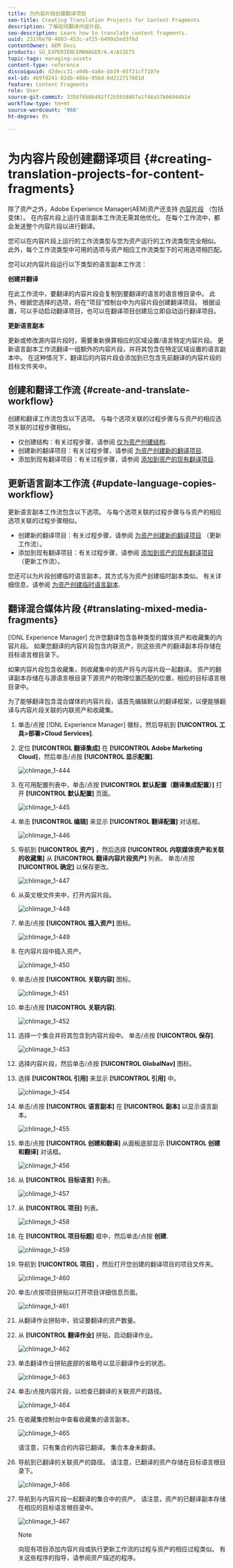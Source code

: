 ```yaml
---
title: 为内容片段创建翻译项目
seo-title: Creating Translation Projects for Content Fragments
description: 了解如何翻译内容片段。
seo-description: Learn how to translate content fragments.
uuid: 23176e70-4003-453c-af25-6499a5ed3f6d
contentOwner: AEM Docs
products: SG_EXPERIENCEMANAGER/6.4/ASSETS
topic-tags: managing-assets
content-type: reference
discoiquuid: d2decc31-a04b-4a8e-bb19-65f21cf7107e
exl-id: 4b9fd241-82db-466e-95bd-6d212717801d
feature: Content Fragments
role: User
source-git-commit: 3358f6b8b492ff2b5858867a1f48a57b06944b1e
workflow-type: tm+mt
source-wordcount: '968'
ht-degree: 0%

---
```


# 为内容片段创建翻译项目 {#creating-translation-projects-for-content-fragments}

除了资产之外，Adobe Experience Manager(AEM)资产还支持 [内容片段](content-fragments.md) （包括变体）。 在内容片段上运行语言副本工作流无需其他优化。 在每个工作流中，都会发送整个内容片段以进行翻译。

您可以在内容片段上运行的工作流类型与您为资产运行的工作流类型完全相似。 此外，每个工作流类型中可用的选项与资产相应工作流类型下的可用选项相匹配。

您可以对内容片段运行以下类型的语言副本工作流：

**创建并翻译**

在此工作流中，要翻译的内容片段会复制到要翻译的语言的语言根目录中。 此外，根据您选择的选项，将在“项目”控制台中为内容片段创建翻译项目。 根据设置，可以手动启动翻译项目，也可以在翻译项目创建后立即自动运行翻译项目。

**更新语言副本**

更新或修改源内容片段时，需要重新换算相应的区域设置/语言特定内容片段。 更新语言副本工作流翻译一组额外的内容片段，并将其包含在特定区域设置的语言副本中。 在这种情况下，翻译后的内容片段会添加到已包含先前翻译的内容片段的目标文件夹中。

## 创建和翻译工作流 {#create-and-translate-workflow}

创建和翻译工作流包含以下选项。 与每个选项关联的过程步骤与与资产的相应选项关联的过程步骤相似。

* 仅创建结构：有关过程步骤，请参阅 [仅为资产创建结构](translation-projects.md#create-structure-only).
* 创建新的翻译项目：有关过程步骤，请参阅 [为资产创建新的翻译项目](translation-projects.md#create-a-new-translation-project).
* 添加到现有翻译项目：有关过程步骤，请参阅 [添加到资产的现有翻译项目](translation-projects.md#add-to-existing-translation-project).

## 更新语言副本工作流 {#update-language-copies-workflow}

更新语言副本工作流包含以下选项。 与每个选项关联的过程步骤与与资产的相应选项关联的过程步骤相似。

* 创建新的翻译项目：有关过程步骤，请参阅 [为资产创建新的翻译项目](translation-projects.md#create-a-new-translation-project) （更新工作流）。
* 添加到现有翻译项目：有关过程步骤，请参阅 [添加到资产的现有翻译项目](translation-projects.md#add-to-existing-translation-project) （更新工作流）。

您还可以为片段创建临时语言副本，其方式与为资产创建临时副本类似。 有关详细信息，请参阅 [为资产创建临时语言副本](translation-projects.md#creating-temporary-language-copies).

## 翻译混合媒体片段 {#translating-mixed-media-fragments}

[!DNL Experience Manager] 允许您翻译包含各种类型的媒体资产和收藏集的内容片段。 如果您翻译的内容片段包含内联资产，则这些资产的翻译副本将存储在目标语言根目录下。

如果内容片段包含收藏集，则收藏集中的资产将与内容片段一起翻译。 资产的翻译副本存储在与源语言根目录下源资产的物理位置匹配的位置，相应的目标语言根目录中。

为了能够翻译包含混合媒体的内容片段，请首先编辑默认的翻译框架，以便能够翻译与内容片段关联的内联资产和收藏集。

1. 单击/点按 [!DNL Experience Manager] 徽标，然后导航到 **[!UICONTROL 工具>部署>Cloud Services]**.
1. 定位 **[!UICONTROL 翻译集成]** 在 **[!UICONTROL Adobe Marketing Cloud]**，然后单击/点按 **[!UICONTROL 显示配置]**.

   ![chlimage_1-444](assets/chlimage_1-444.png)

1. 在可用配置列表中，单击/点按 **[!UICONTROL 默认配置（翻译集成配置）]** 打开 **[!UICONTROL 默认配置]** 页面。

   ![chlimage_1-445](assets/chlimage_1-445.png)

1. 单击 **[!UICONTROL 编辑]** 来显示 **[!UICONTROL 翻译配置]** 对话框。

   ![chlimage_1-446](assets/chlimage_1-446.png)

1. 导航到 **[!UICONTROL 资产]** ，然后选择 **[!UICONTROL 内联媒体资产和关联的收藏集]** 从 **[!UICONTROL 翻译内容片段资产]** 列表。 单击/点按 **[!UICONTROL 确定]** 以保存更改。

   ![chlimage_1-447](assets/chlimage_1-447.png)

1. 从英文根文件夹中，打开内容片段。

   ![chlimage_1-448](assets/chlimage_1-448.png)

1. 单击/点按 **[!UICONTROL 插入资产]** 图标。

   ![chlimage_1-449](assets/chlimage_1-449.png)

1. 在内容片段中插入资产。

   ![chlimage_1-450](assets/chlimage_1-450.png)

1. 单击/点按 **[!UICONTROL 关联内容]** 图标。

   ![chlimage_1-451](assets/chlimage_1-451.png)

1. 单击/点按 **[!UICONTROL 关联内容]**.

   ![chlimage_1-452](assets/chlimage_1-452.png)

1. 选择一个集合并将其包含到内容片段中。 单击/点按 **[!UICONTROL 保存]**.

   ![chlimage_1-453](assets/chlimage_1-453.png)

1. 选择内容片段，然后单击/点按 **[!UICONTROL GlobalNav]** 图标。
1. 选择 **[!UICONTROL 引用]** 来显示 **[!UICONTROL 引用]** 中。

   ![chlimage_1-454](assets/chlimage_1-454.png)

1. 单击/点按 **[!UICONTROL 语言副本]** 在 **[!UICONTROL 副本]** 以显示语言副本。

   ![chlimage_1-455](assets/chlimage_1-455.png)

1. 单击/点按 **[!UICONTROL 创建和翻译]** 从面板底部显示 **[!UICONTROL 创建和翻译]** 对话框。

   ![chlimage_1-456](assets/chlimage_1-456.png)

1. 从 **[!UICONTROL 目标语言]** 列表。

   ![chlimage_1-457](assets/chlimage_1-457.png)

1. 从 **[!UICONTROL 项目]** 列表。

   ![chlimage_1-458](assets/chlimage_1-458.png)

1. 在 **[!UICONTROL 项目标题]** 框中，然后单击/点按 **创建**.

   ![chlimage_1-459](assets/chlimage_1-459.png)

1. 导航到 **[!UICONTROL 项目]** ，然后打开您创建的翻译项目的项目文件夹。

   ![chlimage_1-460](assets/chlimage_1-460.png)

1. 单击/点按项目拼贴以打开项目详细信息页面。

   ![chlimage_1-461](assets/chlimage_1-461.png)

1. 从翻译作业拼贴中，验证要翻译的资产数量。
1. 从 **[!UICONTROL 翻译作业]** 拼贴，启动翻译作业。

   ![chlimage_1-462](assets/chlimage_1-462.png)

1. 单击翻译作业拼贴底部的省略号以显示翻译作业的状态。

   ![chlimage_1-463](assets/chlimage_1-463.png)

1. 单击/点按内容片段，以检查已翻译的关联资产的路径。

   ![chlimage_1-464](assets/chlimage_1-464.png)

1. 在收藏集控制台中查看收藏集的语言副本。

   ![chlimage_1-465](assets/chlimage_1-465.png)

   请注意，只有集合的内容已翻译。 集合本身未翻译。

1. 导航到已翻译的关联资产的路径。 请注意，已翻译的资产存储在目标语言根目录下。

   ![chlimage_1-466](assets/chlimage_1-466.png)

1. 导航到与内容片段一起翻译的集合中的资产。 请注意，资产的已翻译副本存储在相应的目标语言根目录中。

   ![chlimage_1-467](assets/chlimage_1-467.png)

   >[!NOTE]
   >
   >向现有项目添加内容片段或执行更新工作流的过程与资产的相应过程类似。 有关这些程序的指导，请参阅资产描述的程序。
